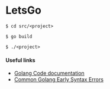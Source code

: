 # LetsGo
```
$ cd src/<project>

$ go build 

$ ./<project>
```


#### Useful links
* [Golang Code documentation](https://golang.org/doc/code.html)
* [Common Golang Early Syntax Errors](https://golangtutorials.blogspot.com/2011/05/early-syntax-errors-and-other-minor.html)


